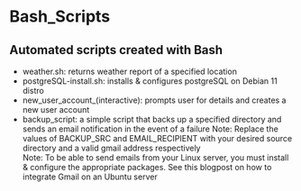 # Bash_Scripts
## Automated scripts created with Bash  
- weather.sh: returns weather report of a specified location
- postgreSQL-install.sh: installs & configures postgreSQL on Debian 11 distro
- new_user_account_(interactive): prompts user for details and creates a new user account
- backup_script: a simple script that backs up a specified directory and sends an email notification in the event of a failure
  Note: Replace the values of BACKUP_SRC and EMAIL_RECIPIENT with your desired source directory and a valid gmail address respectively  
  Note: To be able to send emails from your Linux server, you must install & configure the appropriate packages. See this blogpost on how to integrate Gmail on an Ubuntu server  
